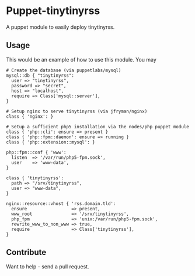 # Puppet-tinytinyrss

A puppet module to easily deploy tinytinyrss.

## Usage

This would be an example of how to use this module.
You may

```
# Create the database (via puppetlabs/mysql)
mysql::db { "tinytinyrss":
  user => "tinytinyrss",
  password => "secret",
  host => "localhost",
  require => Class['mysql::server'],
}

# Setup nginx to serve tinytinyrss (via jfryman/nginx)
class { 'nginx': }

# Setup a sufficient php5 installation via the nodes/php puppet module
class { 'php::cli': ensure => present }
class { 'php::fpm::daemon': ensure => running }
class { 'php::extension::mysql': }

php::fpm::conf { 'www':
  listen  => '/var/run/php5-fpm.sock',
  user    => 'www-data',
}

class { 'tinytinyrss':
  path => "/srv/tinytinyrss",
  user => "www-data",
}

nginx::resource::vhost { 'rss.domain.tld':
  ensure                 => present,
  www_root               => '/srv/tinytinyrss',
  php_fpm                => 'unix:/var/run/php5-fpm.sock',
  rewrite_www_to_non_www => true,
  require                => Class['tinytinyrss'],
}
```

## Contribute

Want to help - send a pull request.
